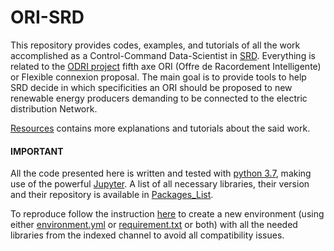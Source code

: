 # ORI-SRD
This repository provides codes, examples, and tutorials of all the work accomplished as a Control-Command Data-Scientist in [SRD](https://www.srd-energies.fr/). Everything is related to the  [ODRI project](https://www.s2e2.fr/projets/odri/) fifth axe ORI (Offre de Racordement Intelligente) or Flexible connexion proposal. The main goal is to provide tools to help SRD decide in which specificities an ORI should be proposed to new renewable energy producers demanding to be connected to the electric distribution Network. 

[Resources](Resources/) contains more explanations and tutorials about the said work. 
</br>

#### IMPORTANT
All the code presented here is written and tested with [python 3.7](https://www.python.org/), making use of the powerful [Jupyter](https://jupyter.org/). A list of all necessary libraries, their version and their repository is available in [Packages_List](Packages_List.txt). 

To reproduce follow the instruction [here](https://stackoverflow.com/questions/48787250/set-up-virtualenv-using-a-requirements-txt-generated-by-conda) to create a new environment (using either [environment.yml](environment.yml) or [requirement.txt](requirements.txt) or both) with all the needed libraries from the indexed channel to avoid all compatibility issues.


